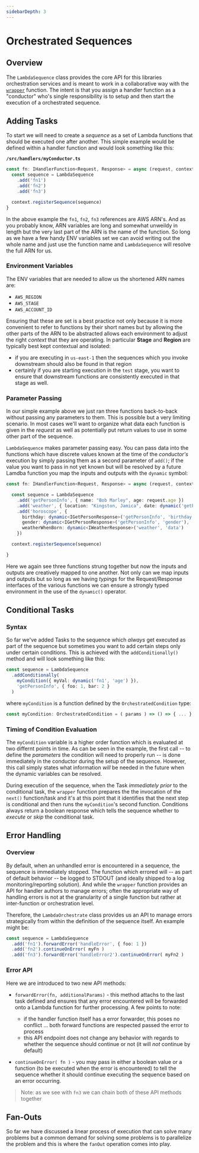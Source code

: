 ```yaml
---
sidebarDepth: 3
---
```

# Orchestrated Sequences

## Overview

The `LambdaSequence` class provides the core API for this libraries orchestration services and is meant to work in a collaborative way with the [`wrapper`](/wrapper.html) function. The intent is that you assign a handler function as a "conductor" who's single responsibility is to setup and then start the execution of a orchestrated sequence.


## Adding Tasks

To start we will need to create a _sequence_ as a set of Lambda functions that should be executed one after another. This simple example would be defined within a handler function and would look something like this:


**`/src/handlers/myConductor.ts`**
```typescript
const fn: IHandlerFunction<Request, Response> = async (request, context) {
  const sequence = LambdaSequence
    .add('fn1')
    .add('fn2')
    .add('fn3')

  context.registerSequence(sequence)
}
```

In the above example the `fn1`, `fn2`, `fn3` references are AWS ARN's. And as you probably know, ARN variables are long and somewhat unweildy in length but the very last part of the ARN is the name of the function. So long as we have a few handy ENV variables set we can avoid writing out the whole name and just use the function name and `LambdaSequence` will resolve the full ARN for us.

### Environment Variables

The ENV variables that are needed to allow us the shortened ARN names are:

- `AWS_REGION`
- `AWS_STAGE`
- `AWS_ACCOUNT_ID`

Ensuring that these are set is a best practice not only because it is more convenient to refer to functions by their short names but by allowing the other parts of the ARN to be abstracted allows each environment to adjust the right _context_ that they are operating. In particular **Stage** and **Region** are typically best kept contextual and isolated: 

- if you are executing in `us-east-1` then the sequences which you invoke downstream should also be found in that region
- certainly if you are starting execution in the `test` stage, you want to ensure that downstream functions are consistently executed in that stage as well.



### Parameter Passing

In our simple example above we just ran three functions back-to-back without passing any parameters to them. This is possible but a very limiting scenario. In most cases we'll want to organize what data each function is given in the _request_ as well as potentially put return values to use in some other part of the sequence.

`LambdaSequence` makes parameter passing easy. You can pass data into the functions which have discrete values known at the time of the _conductor's_ execution by simply passing them as a second parameter of `add()`; if the value you want to pass in not yet known but will be resolved by a future Lamdba function you map the inputs and outputs with the `dynamic` symbol:

```typescript
const fn: IHandlerFunction<Request, Response> = async (request, context) {

  const sequence = LambdaSequence
    .add('getPersonInfo', { name: "Bob Marley", age: request.age })
    .add('weather', { location: "Kingston, Jamica", date: dynamic('getPersonInfo', 'birthday') })
    .add('horoscope', { 
      birthday: dynamic<IGetPersonResponse>('getPersonInfo', 'birthday'), 
      gender: dynamic<IGetPersonResponse>('getPersonInfo', 'gender'),
      weatherWhenBorn: dynamic<IWeatherResponse>('weather', 'data') 
    })

  context.registerSequence(sequence)

}
```

Here we again see three functions strung together but now the inputs and outputs are creatively mapped to one another. Not only can we map inputs and outputs but so long as we having _typings_ for the Request/Response interfaces of the various functions we can ensure a strongly typed environment in the use of the `dynamic()` operator.

## Conditional Tasks

### Syntax 

So far we've added Tasks to the sequence which _always_ get executed as part of the sequence but sometimes you want to add certain steps only under certain conditions. This is achieved with the `addConditionally()` method and will look something like this:

```typescript
const sequence = LambdaSequence
  .addConditionally(
    myCondition({ myVal: dynamic('fn1', 'age') }), 
    'getPersonInfo', { foo: 1, bar: 2 }
  )
```

where `myCondition` is a function defined by the `OrchestratedCondition` type:

```typescript
const myCondition: OrchestratedCondition = ( params ) => () => { ... } as boolean
```

### Timing of Condition Evaluation

The `myCondition` variable is a higher order function which is evaluated at two differnt points in time. As can be seen in the example, the first call -- to define the _parameters_ the condition will need to properly run -- is done immediately in the conductor during the setup of the sequence. However, this call simply states what information _will_ be needed in the future when the dynamic variables can be resolved.

During execution of the sequence, when the Task _immediately prior_ to the conditional task, the `wrapper` function prepares the the invocation of the `next()` function/task and it's at this point that it identifies that the next step is conditional and then runs the `myCondition`'s second function. Conditions always return a boolean response which tells the sequence whether to _execute_ or _skip_ the conditional task.

## Error Handling
### Overview

By default, when an unhandled error is encountered in a sequence, the sequence is immediately stopped. The function which errored will -- as part of default behavior -- be logged to STDOUT (and ideally shipped to a log monitoring/reporting solution). And while the `wrapper` function provides an API for handler authors to manage errors; often the appropriate way of handling errors is not at the granularity of a single function but rather at inter-function or orchestration level.

Therefore, the `LambdaOrchestrate` class provides us an API to manage errors strategically from within the definition of the sequence itself. An example might be:

```typescript
const sequence = LambdaSequence
  .add('fn1').forwardError('handleError', { foo: 1 })
  .add('fn2').continueOnError( myFn )
  .add('fn3').forwardError('handleError2').continueOnError( myFn2 )
```

### Error API

Here we are introduced to two new API methods:

- `forwardError(fn, additionalParams)` - this method attachs to the last task defined and ensures that any error encountered will be forwarded onto a Lambda function for further processing. A few points to note:

    - if the handler function itself has a error forwarder, this poses no conflict ... both forward functions are respected passed the error to process
    - this API endpoint does not change any behavior with regards to whether the sequence should continue or not (it will _not_ continue by default)

- `continueOnError( fn )` - you may pass in either a boolean value or a function (to be executed when the error is encountered) to tell the sequence whether it should continue executing the sequence based on an error occurring. 

> Note: as we see with `fn3` we can chain both of these API methods together


## Fan-Outs

So far we have discussed a linear process of execution that can solve many problems but a common demand for solving some problems is to parallelize the problem and this is where the `fanOut` operation comes into play.